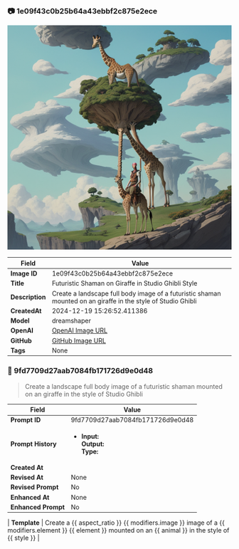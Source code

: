 

### 📷 1e09f43c0b25b64a43ebbf2c875e2ece 


![data.id](./1e09f43c0b25b64a43ebbf2c875e2ece.jpg)


| Field          | Value                                                                                                                     |
|----------------|---------------------------------------------------------------------------------------------------------------------------|
| **Image ID**             | 1e09f43c0b25b64a43ebbf2c875e2ece                                                                                                             |
| **Title**           | Futuristic Shaman on Giraffe in Studio Ghibli Style                                                                                                       |
| **Description**           | Create a landscape full body image of a futuristic shaman mounted on an giraffe in the style of Studio Ghibli                                                                                                       |
| **CreatedAt**        | 2024-12-19 15:26:52.411386                                                                                                        |
| **Model**        | dreamshaper                                                                                                        |
| **OpenAI**         | [OpenAI Image URL](http://192.168.1.85:8081/generated-images/b64571993112.png)                                                                                |
| **GitHub**         | [GitHub Image URL](https://raw.githubusercontent.com/Caneta-Silva/studio-ghibli/refs/heads/main/images/1e09f43c0b25b64a43ebbf2c875e2ece/1e09f43c0b25b64a43ebbf2c875e2ece.jpg)                                                                                |
| **Tags**       | None                                                                                                                   |

### 📜 9fd7709d27aab7084fb171726d9e0d48

> Create a landscape full body image of a futuristic shaman mounted on an giraffe in the style of Studio Ghibli

| Field          | Value                                                                                                                                                                      |
|----------------|----------------------------------------------------------------------------------------------------------------------------------------------------------------------------|
| **Prompt ID**  | 9fd7709d27aab7084fb171726d9e0d48                                                                                                                                                            |
| **Prompt History** | <ul><li>**Input:**  <br> **Output:**  <br> **Type:** </li></ul> |
| **Created At** |                                                                                                                                                    |
| **Revised At** | None                                                                                                                                                   |
| **Revised Prompt** | No                                                                                                                                                                      |
| **Enhanced At** | None                                                                                                                                                  |
| **Enhanced Prompt** | No                                                                                                                                                                    |

| **Template**   | Create a {{ aspect_ratio }} {{ modifiers.image }} image of a {{ modifiers.element }} {{ element }} mounted on an {{ animal }} in the style of {{ style }}                                                                                                                                           |


